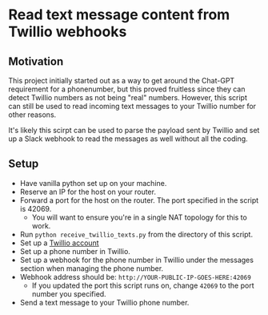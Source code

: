 # Read text message content from Twillio webhooks

## Motivation
This project initially started out as a way to get around the Chat-GPT requirement for a phonenumber, but this proved fruitless since they can detect Twillio numbers as not being "real" numbers. However, this script can still be used to read incoming text messages to your Twillio number for other reasons.

It's likely this scirpt can be used to parse the payload sent by Twillio and set up a Slack webhook to read the messages as well without all the coding.

## Setup
- Have vanilla python set up on your machine.
- Reserve an IP for the host on your router.
- Forward a port for the host on the router. The port specified in the script is 42069.
    - You will want to ensure you're in a single NAT topology for this to work.
- Run `python receive_twillio_texts.py` from the directory of this script.
- Set up a [Twillio account](http://twillio.com/)
- Set up a phone number in Twillio.
- Set up a webhook for the phone number in Twillio under the messages section when managing the phone number.
- Webhook address should be: `http://YOUR-PUBLIC-IP-GOES-HERE:42069`
    - If you updated the port this script runs on, change `42069` to the port number you specified. 
- Send a text message to your Twillio phone number.

